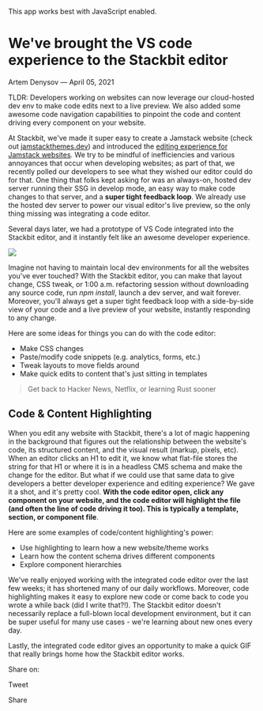This app works best with JavaScript enabled.







We've brought the VS code experience to the Stackbit editor
===========================================================

Artem Denysov — April 05, 2021

TLDR: Developers working on websites can now leverage our cloud-hosted dev env to make code edits next to a live preview. We also added some awesome code navigation capabilities to pinpoint the code and content driving every component on your website.

At Stackbit, we've made it super easy to create a Jamstack website (check out [jamstackthemes.dev](https://jamstackthemes.dev/)) and introduced the [editing experience for Jamstack websites](https://www.stackbit.com/). We try to be mindful of inefficiencies and various annoyances that occur when developing websites; as part of that, we recently polled our developers to see what they wished our editor could do for that. One thing that folks kept asking for was an always-on, hosted dev server running their SSG in develop mode, an easy way to make code changes to that server, and a **super tight feedback loop**. We already use the hosted dev server to power our visual editor's live preview, so the only thing missing was integrating a code editor.

Several days later, we had a prototype of VS Code integrated into the Stackbit editor, and it instantly felt like an awesome developer experience.

![](/images/code_screenshot%20(1).png)

Imagine not having to maintain local dev environments for all the websites you've ever touched? With the Stackbit editor, you can make that layout change, CSS tweak, or 1:00 a.m. refactoring session without downloading any source code, run *npm install*, launch a dev server, and wait forever. Moreover, you'll always get a super tight feedback loop with a side-by-side view of your code and a live preview of your website, instantly responding to any change.

Here are some ideas for things you can do with the code editor:

-   Make CSS changes
-   Paste/modify code snippets (e.g. analytics, forms, etc.)
-   Tweak layouts to move fields around
-   Make quick edits to content that's just sitting in templates

> Get back to Hacker News, Netflix, or learning Rust sooner

Code & Content Highlighting
---------------------------

When you edit any website with Stackbit, there's a lot of magic happening in the background that figures out the relationship between the website's code, its structured content, and the visual result (markup, pixels, etc). When an editor clicks an H1 to edit it, we know what flat-file stores the string for that H1 or where it is in a headless CMS schema and make the change for the editor. But what if we could use that same data to give developers a better developer experience and editing experience? We gave it a shot, and it's pretty cool. **With the code editor open, click any component on your website, and the code editor will highlight the file (and often the line of code driving it too). This is typically a template, section, or component file**.

Here are some examples of code/content highlighting's power:

-   Use highlighting to learn how a new website/theme works
-   Learn how the content schema drives different components
-   Explore component hierarchies

We've really enjoyed working with the integrated code editor over the last few weeks; it has shortened many of our daily workflows. Moreover, code highlighting makes it easy to explore new code or come back to code you wrote a while back (did I write that?!). The Stackbit editor doesn't necessarily replace a full-blown local development environment, but it can be super useful for many use cases - we're learning about new ones every day.

Lastly, the integrated code editor gives an opportunity to make a quick GIF that really brings home how the Stackbit editor works.

<span class="post-share-title">Share on:</span>

Tweet

Share













<!-- -->



<!-- -->








